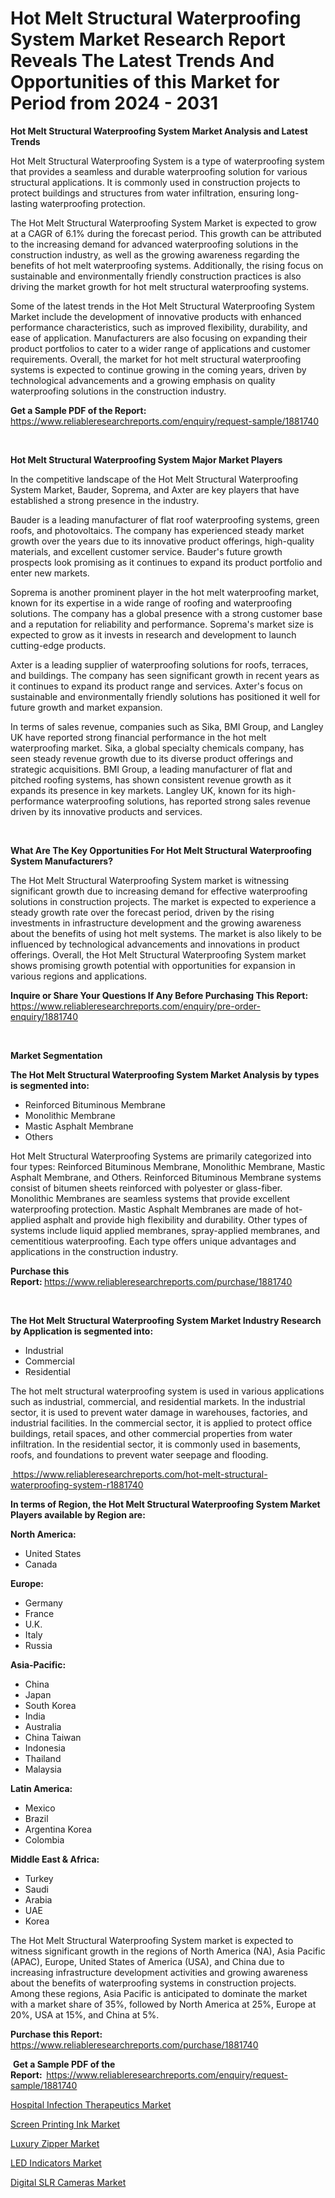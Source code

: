 <p><h1>Hot Melt Structural Waterproofing System Market Research Report Reveals The Latest Trends And Opportunities of this Market for Period from 2024 - 2031</h1></p><p><strong>Hot Melt Structural Waterproofing System Market Analysis and Latest Trends</strong></p>
<p><p>Hot Melt Structural Waterproofing System is a type of waterproofing system that provides a seamless and durable waterproofing solution for various structural applications. It is commonly used in construction projects to protect buildings and structures from water infiltration, ensuring long-lasting waterproofing protection.</p><p>The Hot Melt Structural Waterproofing System Market is expected to grow at a CAGR of 6.1% during the forecast period. This growth can be attributed to the increasing demand for advanced waterproofing solutions in the construction industry, as well as the growing awareness regarding the benefits of hot melt waterproofing systems. Additionally, the rising focus on sustainable and environmentally friendly construction practices is also driving the market growth for hot melt structural waterproofing systems.</p><p>Some of the latest trends in the Hot Melt Structural Waterproofing System Market include the development of innovative products with enhanced performance characteristics, such as improved flexibility, durability, and ease of application. Manufacturers are also focusing on expanding their product portfolios to cater to a wider range of applications and customer requirements. Overall, the market for hot melt structural waterproofing systems is expected to continue growing in the coming years, driven by technological advancements and a growing emphasis on quality waterproofing solutions in the construction industry.</p></p>
<p><strong>Get a Sample PDF of the Report:&nbsp;</strong> <a href="https://www.reliableresearchreports.com/enquiry/request-sample/1881740">https://www.reliableresearchreports.com/enquiry/request-sample/1881740</a></p>
<p>&nbsp;</p>
<p><strong>Hot Melt Structural Waterproofing System Major Market Players</strong></p>
<p><p>In the competitive landscape of the Hot Melt Structural Waterproofing System Market, Bauder, Soprema, and Axter are key players that have established a strong presence in the industry.</p><p>Bauder is a leading manufacturer of flat roof waterproofing systems, green roofs, and photovoltaics. The company has experienced steady market growth over the years due to its innovative product offerings, high-quality materials, and excellent customer service. Bauder's future growth prospects look promising as it continues to expand its product portfolio and enter new markets.</p><p>Soprema is another prominent player in the hot melt waterproofing market, known for its expertise in a wide range of roofing and waterproofing solutions. The company has a global presence with a strong customer base and a reputation for reliability and performance. Soprema's market size is expected to grow as it invests in research and development to launch cutting-edge products.</p><p>Axter is a leading supplier of waterproofing solutions for roofs, terraces, and buildings. The company has seen significant growth in recent years as it continues to expand its product range and services. Axter's focus on sustainable and environmentally friendly solutions has positioned it well for future growth and market expansion.</p><p>In terms of sales revenue, companies such as Sika, BMI Group, and Langley UK have reported strong financial performance in the hot melt waterproofing market. Sika, a global specialty chemicals company, has seen steady revenue growth due to its diverse product offerings and strategic acquisitions. BMI Group, a leading manufacturer of flat and pitched roofing systems, has shown consistent revenue growth as it expands its presence in key markets. Langley UK, known for its high-performance waterproofing solutions, has reported strong sales revenue driven by its innovative products and services.</p></p>
<p>&nbsp;</p>
<p><strong>What Are The Key Opportunities For Hot Melt Structural Waterproofing System Manufacturers?</strong></p>
<p><p>The Hot Melt Structural Waterproofing System market is witnessing significant growth due to increasing demand for effective waterproofing solutions in construction projects. The market is expected to experience a steady growth rate over the forecast period, driven by the rising investments in infrastructure development and the growing awareness about the benefits of using hot melt systems. The market is also likely to be influenced by technological advancements and innovations in product offerings. Overall, the Hot Melt Structural Waterproofing System market shows promising growth potential with opportunities for expansion in various regions and applications.</p></p>
<p><strong>Inquire or Share Your Questions If Any Before Purchasing This Report:</strong> <a href="https://www.reliableresearchreports.com/enquiry/pre-order-enquiry/1881740">https://www.reliableresearchreports.com/enquiry/pre-order-enquiry/1881740</a></p>
<p>&nbsp;</p>
<p><strong>Market Segmentation</strong></p>
<p><strong>The Hot Melt Structural Waterproofing System Market Analysis by types is segmented into:</strong></p>
<p><ul><li>Reinforced Bituminous Membrane</li><li>Monolithic Membrane</li><li>Mastic Asphalt Membrane</li><li>Others</li></ul></p>
<p><p>Hot Melt Structural Waterproofing Systems are primarily categorized into four types: Reinforced Bituminous Membrane, Monolithic Membrane, Mastic Asphalt Membrane, and Others. Reinforced Bituminous Membrane systems consist of bitumen sheets reinforced with polyester or glass-fiber. Monolithic Membranes are seamless systems that provide excellent waterproofing protection. Mastic Asphalt Membranes are made of hot-applied asphalt and provide high flexibility and durability. Other types of systems include liquid applied membranes, spray-applied membranes, and cementitious waterproofing. Each type offers unique advantages and applications in the construction industry.</p></p>
<p><strong>Purchase this Report:&nbsp;</strong><a href="https://www.reliableresearchreports.com/purchase/1881740">https://www.reliableresearchreports.com/purchase/1881740</a></p>
<p>&nbsp;</p>
<p><strong>The Hot Melt Structural Waterproofing System Market Industry Research by Application is segmented into:</strong></p>
<p><ul><li>Industrial</li><li>Commercial</li><li>Residential</li></ul></p>
<p><p>The hot melt structural waterproofing system is used in various applications such as industrial, commercial, and residential markets. In the industrial sector, it is used to prevent water damage in warehouses, factories, and industrial facilities. In the commercial sector, it is applied to protect office buildings, retail spaces, and other commercial properties from water infiltration. In the residential sector, it is commonly used in basements, roofs, and foundations to prevent water seepage and flooding.</p></p>
<p><a href="https://www.reliableresearchreports.com/hot-melt-structural-waterproofing-system-r1881740">&nbsp;https://www.reliableresearchreports.com/hot-melt-structural-waterproofing-system-r1881740</a></p>
<p><strong>In terms of Region, the Hot Melt Structural Waterproofing System Market Players available by Region are:</strong></p>
<p>
    <p> <strong> North America: </strong>
        <ul>
            <li>United States</li>
            <li>Canada</li>
        </ul>
        </p> 
    <p> <strong> Europe: </strong>
        <ul>
            <li>Germany</li>
            <li>France</li>
            <li>U.K.</li>
            <li>Italy</li>
            <li>Russia</li>
        </ul>
        </p> 
    <p> <strong> Asia-Pacific: </strong>
        <ul>
            <li>China</li>
            <li>Japan</li>
            <li>South Korea</li>
            <li>India</li>
            <li>Australia</li>
            <li>China Taiwan</li>
            <li>Indonesia</li>
            <li>Thailand</li>
            <li>Malaysia</li>
        </ul>
        </p> 
    <p> <strong> Latin America: </strong>
        <ul>
            <li>Mexico</li>
            <li>Brazil</li>
            <li>Argentina Korea</li>
            <li>Colombia</li>
        </ul>
        </p> 
    <p> <strong> Middle East & Africa: </strong>
        <ul>
            <li>Turkey</li>
            <li>Saudi</li>
            <li>Arabia</li>
            <li>UAE</li>
            <li>Korea</li>
        </ul>
    </p>
    </p>
<p><p>The Hot Melt Structural Waterproofing System market is expected to witness significant growth in the regions of North America (NA), Asia Pacific (APAC), Europe, United States of America (USA), and China due to increasing infrastructure development activities and growing awareness about the benefits of waterproofing systems in construction projects. Among these regions, Asia Pacific is anticipated to dominate the market with a market share of 35%, followed by North America at 25%, Europe at 20%, USA at 15%, and China at 5%.</p></p>
<p><strong>Purchase this Report: </strong><a href="https://www.reliableresearchreports.com/purchase/1881740">https://www.reliableresearchreports.com/purchase/1881740</a></p>
<p>&nbsp;<strong>Get a Sample PDF of the Report:&nbsp;&nbsp;</strong><a href="https://www.reliableresearchreports.com/enquiry/request-sample/1881740">https://www.reliableresearchreports.com/enquiry/request-sample/1881740</a></p>
<p><strong></strong></p>
<p><p><a href="https://www.linkedin.com/pulse/global-hospital-infection-therapeutics-market-trends-insights-tlh2c">Hospital Infection Therapeutics Market</a></p><p><a href="https://github.com/lesliranch56456/Market-Research-Report-List-1/blob/main/screen-printing-ink-market.md">Screen Printing Ink Market</a></p><p><a href="https://issuu.com/reportprime-2/docs/luxury-zipper-market-size-2030.pptx">Luxury Zipper Market</a></p><p><a href="https://www.linkedin.com/pulse/led-indicators-market-investigation-industry-evolution-forecast-g6kfc">LED Indicators Market</a></p><p><a href="https://github.com/traceygray97887/Market-Research-Report-List-1/blob/main/digital-slr-cameras-market.md">Digital SLR Cameras Market</a></p></p>